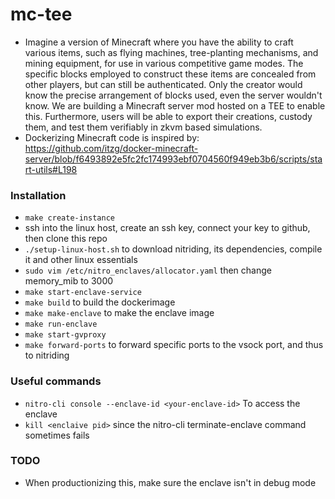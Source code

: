 # mc-tee

- Imagine a version of Minecraft where you have the ability to craft various items, such as flying machines, tree-planting mechanisms, and mining equipment, for use in various competitive game modes. The specific blocks employed to construct these items are concealed from other players, but can still be authenticated. Only the creator would know the precise arrangement of blocks used, even the server wouldn't know. We are building a Minecraft server mod hosted on a TEE to enable this. Furthermore, users will be able to export their creations, custody them, and test them verifiably in zkvm based simulations.
- Dockerizing Minecraft code is inspired by: https://github.com/itzg/docker-minecraft-server/blob/f6493892e5fc2fc174993ebf0704560f949eb3b6/scripts/start-utils#L198

### Installation
- `make create-instance`
- ssh into the linux host, create an ssh key, connect your key to github, then clone this repo
- `./setup-linux-host.sh` to download nitriding, its dependencies, compile it and other linux essentials
- `sudo vim /etc/nitro_enclaves/allocator.yaml` then change memory_mib to 3000
- `make start-enclave-service`
- `make build` to build the dockerimage
- `make make-enclave` to make the enclave image
- `make run-enclave`
- `make start-gvproxy`
- `make forward-ports` to forward specific ports to the vsock port, and thus to nitriding


### Useful commands
- `nitro-cli console --enclave-id <your-enclave-id>` To access the enclave
- `kill <enclaive pid>` since the nitro-cli terminate-enclave command sometimes fails

### TODO
- When productionizing this, make sure the enclave isn't in debug mode

